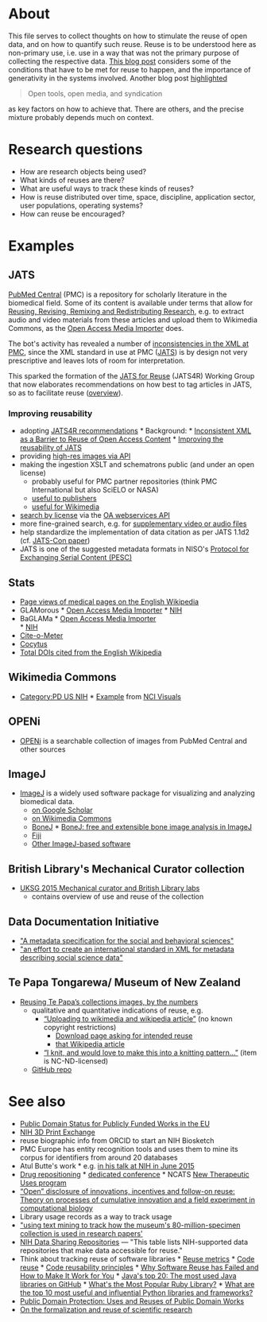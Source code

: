 # About 
This file serves to collect thoughts on how to stimulate the reuse of open data, and on how to quantify such reuse. Reuse is to be understood here as non-primary use, i.e. use in a way that was not the primary purpose of collecting the respective data. [This blog post](http://clintlalonde.net/2014/01/16/building-knowledge-tools-for-the-public-good/) considers some of the conditions that have to be met for reuse to happen, and the importance of generativity in the systems involved. Another blog post [highlighted](http://abject.ca/syndication-and-content/)  
> Open tools, open media, and syndication  

as key factors on how to achieve that. There are others, and the precise mixture probably depends much on context.

# Research questions
* How are research objects being used?
* What kinds of reuses are there?
* What are useful ways to track these kinds of reuses?
* How is reuse distributed over time, space, discipline, application sector, user populations, operating systems?
* How can reuse be encouraged?

# Examples
## JATS
[PubMed Central](http://www.ncbi.nlm.nih.gov/pmc/) (PMC) is a repository for scholarly literature in the biomedical field. Some of its content is available under terms that allow for [Reusing, Revising, Remixing and Redistributing Research](http://blogs.plos.org/blog/2012/10/23/reusing-revising-remixing-and-redistributing-research/), e.g. to extract audio and video materials from these articles and upload them to Wikimedia Commons, as the [Open Access Media Importer](http://commons.wikimedia.org/wiki/User:Open_Access_Media_Importer_Bot) does. 

The bot's activity has revealed a number of [inconsistencies in the XML at PMC](https://en.wikipedia.org/wiki/User:Daniel_Mietchen/Talks/JATS-Con_2014/Inconsistent_XML_as_a_Barrier_to_Reuse_of_Open_Access_Content), since the XML standard in use at PMC ([JATS](http://jats.nlm.nih.gov/)) is by design not very prescriptive and leaves lots of room for interpretation.

This sparked the formation of the [JATS for Reuse](https://github.com/jats4r) (JATS4R) Working Group that now 
elaborates recommendations on how best to tag articles in JATS, so as to facilitate reuse ([overview](http://www.ncbi.nlm.nih.gov/books/NBK279901/)).

### Improving reusability
* adopting [JATS4R recommendations](http://jats4r.github.io/#tag-recs)
      * Background: 
           * [Inconsistent XML as a Barrier to Reuse of Open Access Content](http://www.ncbi.nlm.nih.gov/books/NBK159964/)
           * [Improving the reusability of JATS](http://www.ncbi.nlm.nih.gov/books/NBK279901/)
* providing [high-res images via API](https://github.com/wpoa/JATS-to-Mediawiki/issues/20#issuecomment-47401660)
* making the ingestion XSLT and schematrons public (and under an open license)
    * probably useful for PMC partner repositories (think PMC International but also SciELO or NASA)
    * [useful to publishers](https://twitter.com/invisiblecomma/status/579980606601318400)
    * [useful for Wikimedia](https://github.com/wpoa/JATS-to-Mediawiki)
* [search by license](http://www.ncbi.nlm.nih.gov/pmc/tools/openftlist/) via the [OA webservices API](http://www.ncbi.nlm.nih.gov/pmc/tools/oa-service/)
* more fine-grained search, e.g. for [supplementary video or audio files](http://www.ncbi.nlm.nih.gov/pmc/?term=(%22supplementary+material%22)+AND+(audio+OR+movie+OR+sound+OR+video+OR+animation))
* help standardize the implementation of data citation as per JATS 1.1d2 (cf. [JATS-Con paper](http://www.ncbi.nlm.nih.gov/books/NBK280240/))
* JATS is one of the suggested metadata formats in NISO's [Protocol for Exchanging Serial Content (PESC)](http://www.niso.org/workrooms/pesc/)

## Stats  
* [Page views of medical pages on the English Wikipedia](https://en.wikipedia.org/wiki/Wikipedia:WikiProject_Medicine/Popular_pages)  
* GLAMorous
      * [Open Access Media Importer](http://tools.wmflabs.org/glamtools/glamorous.php?doit=1&category=Uploaded+with+Open+Access+Media+Importer)
      * [NIH](http://tools.wmflabs.org/glamtools/glamorous.php?doit=1&category=National+Institutes+of+Health&use_globalusage=1&ns0=1&depth=20&show_details=1&projects[wikipedia]=1&projects[wikimedia]=1&projects[wikisource]=1&projects[wikibooks]=1&projects[wikiquote]=1&projects[wiktionary]=1&projects[wikinews]=1&projects[wikivoyage]=1&projects[wikispecies]=1&projects[mediawiki]=1&projects[wikidata]=1&projects[wikiversity]=1)
* BaGLAMa
      * [Open Access Media Importer](http://tools.wmflabs.org/glamtools/baglama2/#gid=129&month=201502)  
      * [NIH](http://tools.wmflabs.org/glamtools/baglama2/#gid=201&month=201504&giu=enwiki&server=en.wikipedia.org)
* [Cite-o-Meter](http://tools.wmflabs.org/cite-o-meter/)  
* [Cocytus](http://events.labs.crossref.org/events/types/WikipediaCitation)  
* [Total DOIs cited from the English Wikipedia](https://dx.doi.org/10.6084/m9.figshare.1299540)  

## Wikimedia Commons
* [Category:PD US NIH](https://commons.wikimedia.org/wiki/Category:PD_US_NIH)
      * [Example](https://commons.wikimedia.org/wiki/File:Metastatic_Melanoma_Cells_Nci-vol-9872-300.jpg) from [NCI Visuals](https://visualsonline.cancer.gov/browseaction.cfm?entrydate=newest) 

## OPENi
* [OPENi](http://openi.nlm.nih.gov/faq.php?it=xg) is a searchable collection of images from PubMed Central and other sources

## ImageJ
* [ImageJ](http://imagej.nih.gov/ij/) is a widely used software package for visualizing and analyzing biomedical data.
    * [on Google Scholar](http://scholar.google.co.uk/scholar?hl=en&q=ImageJ&btnG=&as_sdt=1%2C5&as_sdtp=)
    * [on Wikimedia Commons](https://commons.wikimedia.org/wiki/Category:ImageJ)
    * [BoneJ](http://bonej.org/)
          * [BoneJ: free and extensible bone image analysis in ImageJ](http://www.ncbi.nlm.nih.gov/pmc/articles/PMC3193171/)
    * [Fiji](https://github.com/fiji/fiji/)
    * [Other ImageJ-based software](http://rsb.info.nih.gov/ij/links.html)

## British Library's Mechanical Curator collection
* [UKSG 2015 Mechanical curator and British Library labs](http://www.slideshare.net/benosteen/uksg-2015-mechanical-curator-and-british-library-labs)
     * contains overview of use and reuse of the collection

## Data Documentation Initiative
* ["A metadata specification for the social and behavioral sciences"](http://www.ddialliance.org/)
* ["an effort to create an international standard in XML for metadata describing social science data"](http://www.ddialliance.org/alliance)

## Te Papa Tongarewa/ Museum of New Zealand
* [Reusing Te Papa’s collections images, by the numbers](http://blog.tepapa.govt.nz/2015/04/10/reusing-te-papas-collections-images-by-the-numbers/)
     * qualitative and quantitative indications of reuse, e.g.
          * [“Uploading to wikimedia and wikipedia article”](http://collections.tepapa.govt.nz/Object/1439306) (no known copyright restrictions)
               * [Download page asking for intended reuse](http://collections.tepapa.govt.nz/Object/1439306/download)
               * [that Wikipedia article](https://en.wikipedia.org/wiki/John_Buchanan_%28botanist%29)
          * [“I knit, and would love to make this into a knitting pattern…”](http://collections.tepapa.govt.nz/Object/711029) (item is NC-ND-licensed)
     * [GitHub repo](https://github.com/te-papa/image-downloads-stats)

# See also
* [Public Domain Status for Publicly Funded Works in the EU](https://meta.wikimedia.org/wiki/EU_policy/Issues_overview#Public_Domain_Status_for_Publicly_Funded_Works)
* [NIH 3D Print Exchange](http://3dprint.nih.gov/)
* reuse biographic info from ORCID to start an NIH Biosketch
* PMC Europe has entity recognition tools and uses them to mine its corpus for identifiers from around 20 databases
* Atul Butte's work
      * e.g. [in his talk at NIH in June 2015](http://videocast.nih.gov/summary.asp?Live=16267&bhcp=1)
* [Drug repositioning](https://en.wikipedia.org/wiki/Drug_repositioning)
      * [dedicated conference](http://www.drugrepositioningconference.com/)
      * NCATS [New Therapeutic Uses program](http://www.ncats.nih.gov/ntu)
* [“Open” disclosure of innovations, incentives and follow-on reuse: Theory on processes of cumulative innovation and a field experiment in computational biology](http://dx.doi.org/10.1016/j.respol.2014.08.001)
* Library usage records as a way to track usage
* ["using text mining to track how the museum's 80-million-specimen collection is used in research papers'](http://dx.doi.org/10.1038/523115a)
* [NIH Data Sharing Repositories](http://www.nlm.nih.gov/NIHbmic/nih_data_sharing_repositories.html) &mdash; "This table lists NIH-supported data repositories that make data accessible for reuse."
* Think about tracking reuse of software libraries
      * [Reuse metrics](https://en.wikipedia.org/wiki/Reuse_metrics)
      * [Code reuse](https://en.wikipedia.org/wiki/Code_reuse)
      * [Code reusability principles](https://en.wikipedia.org/wiki/Reusability)
      * [Why Software Reuse has Failed and How to Make It Work for You](http://www1.cse.wustl.edu/~schmidt/reuse-lessons.html)
      * [Java's top 20: The most used Java libraries on GitHub](http://www.javaworld.com/article/2924315/open-source-tools/javas-top-20-the-most-used-java-libraries-on-github.html)
      * [What's the Most Popular Ruby Library?](http://omniref.com/blog/blog/2014/07/23/whats-the-most-used-ruby-library/)
      * [What are the top 10 most useful and influential Python libraries and frameworks?](http://www.quora.com/What-are-the-top-10-most-useful-and-influential-Python-libraries-and-frameworks)
* [Public Domain Protection: Uses and Reuses of Public Domain Works](http://copy-me.org/2015/08/public-domain-protection-uses-and-reuses-of-public-domain-works/)
* [On the formalization and reuse of scientific research](http://dx.doi.org/10.1098/rsif.2011.0029)
